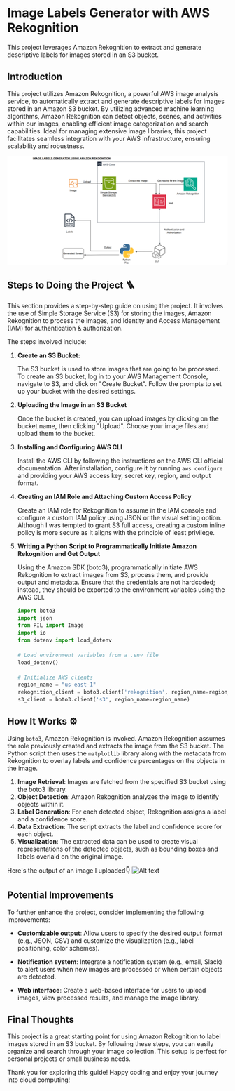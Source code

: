 # Image Labels Generator with AWS Rekognition

This project leverages Amazon Rekognition to extract and generate descriptive labels for images stored in an S3 bucket.

## Introduction

This project utilizes Amazon Rekognition, a powerful AWS image analysis service, to automatically extract and generate descriptive labels for images stored in an Amazon S3 bucket. By utilizing advanced machine learning algorithms, Amazon Rekognition can detect objects, scenes, and activities within our images, enabling efficient image categorization and search capabilities. Ideal for managing extensive image libraries, this project facilitates seamless integration with your AWS infrastructure, ensuring scalability and robustness.

![Alt text](Image%20Labels%20Generator%20with%20AWS%20Rekognition.png)

## Steps to Doing the Project 🪜

This section provides a step-by-step guide on using the project. It involves the use of Simple Storage Service (S3) for storing the images, Amazon Rekognition to process the images, and Identity and Access Management (IAM) for authentication & authorization.

The steps involved include:

1. **Create an S3 Bucket:**

   The S3 bucket is used to store images that are going to be processed. To create an S3 bucket, log in to your AWS Management Console, navigate to S3, and click on "Create Bucket". Follow the prompts to set up your bucket with the desired settings.

2. **Uploading the Image in an S3 Bucket**

   Once the bucket is created, you can upload images by clicking on the bucket name, then clicking "Upload". Choose your image files and upload them to the bucket.

3. **Installing and Configuring AWS CLI**

   Install the AWS CLI by following the instructions on the AWS CLI official documentation. After installation, configure it by running `aws configure` and providing your AWS access key, secret key, region, and output format.

4. **Creating an IAM Role and Attaching Custom Access Policy**

   Create an IAM role for Rekognition to assume in the IAM console and configure a custom IAM policy using JSON or the visual setting option. Although I was tempted to grant S3 full access, creating a custom inline policy is more secure as it aligns with the principle of least privilege.

5. **Writing a Python Script to Programmatically Initiate Amazon Rekognition and Get Output**

   Using the Amazon SDK (boto3), programmatically initiate AWS Rekognition to extract images from S3, process them, and provide output and metadata. Ensure that the credentials are not hardcoded; instead, they should be exported to the environment variables using the AWS CLI.

   ```python
   import boto3
   import json
   from PIL import Image
   import io
   from dotenv import load_dotenv

   # Load environment variables from a .env file
   load_dotenv()

   # Initialize AWS clients
   region_name = "us-east-1"
   rekognition_client = boto3.client('rekognition', region_name=region_name)
   s3_client = boto3.client('s3', region_name=region_name)

## How It Works ⚙️

Using `boto3`, Amazon Rekognition is invoked. Amazon Rekognition assumes the role previously created and extracts the image from the S3 bucket. The Python script then uses the `matplotlib` library along with the metadata from Rekognition to overlay labels and confidence percentages on the objects in the image.

1. **Image Retrieval**: Images are fetched from the specified S3 bucket using the boto3 library.
2. **Object Detection**: Amazon Rekognition analyzes the image to identify objects within it.
3. **Label Generation**: For each detected object, Rekognition assigns a label and a confidence score.
4. **Data Extraction**: The script extracts the label and confidence score for each object.
5. **Visualization**: The extracted data can be used to create visual representations of the detected objects, such as bounding boxes and labels overlaid on the original image.

Here's the output of an image I uploaded👇
![Alt text](labeled_good_image.png)

## Potential Improvements

To further enhance the project, consider implementing the following improvements:

- **Customizable output**: Allow users to specify the desired output format (e.g., JSON, CSV) and customize the visualization (e.g., label positioning, color schemes).

- **Notification system**: Integrate a notification system (e.g., email, Slack) to alert users when new images are processed or when certain objects are detected.

- **Web interface**: Create a web-based interface for users to upload images, view processed results, and manage the image library.

## Final Thoughts

This project is a great starting point for using Amazon Rekognition to label images stored in an S3 bucket. By following these steps, you can easily organize and search through your image collection. This setup is perfect for personal projects or small business needs.

Thank you for exploring this guide! Happy coding and enjoy your journey into cloud computing!
